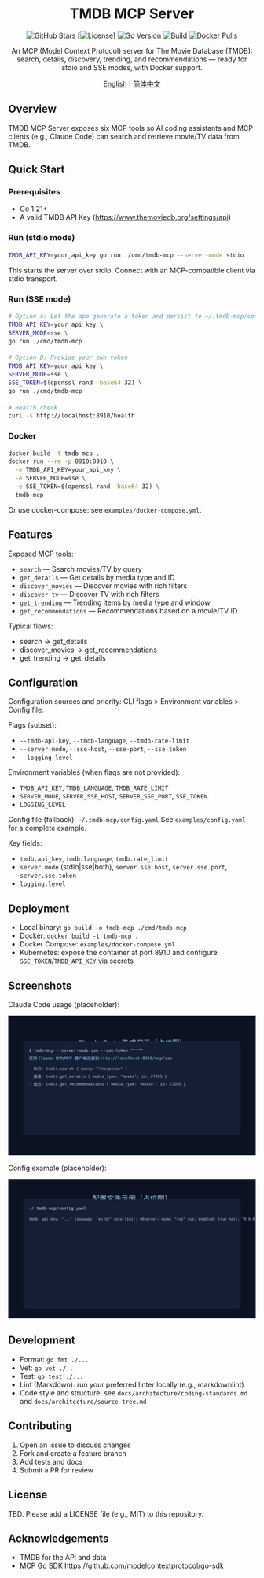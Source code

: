 <div align="center">

# TMDB MCP Server

[![GitHub Stars](https://img.shields.io/github/stars/XDwanj/tmdb-mcp?style=social)](https://github.com/XDwanj/tmdb-mcp)
[![License](https://img.shields.io/github/license/XDwanj/tmdb-mcp)]
[![Go Version](https://img.shields.io/badge/Go-1.21%2B-00ADD8?logo=go)](https://go.dev/)
[![Build](https://github.com/XDwanj/tmdb-mcp/actions/workflows/ci.yml/badge.svg)](https://github.com/XDwanj/tmdb-mcp/actions)
[![Docker Pulls](https://img.shields.io/docker/pulls/xdwanj/tmdb-mcp)](#)

An MCP (Model Context Protocol) server for The Movie Database (TMDB): search, details, discovery, trending, and recommendations — ready for stdio and SSE modes, with Docker support.

[English](README.md) | [简体中文](README.zh-CN.md)

</div>

## Overview

TMDB MCP Server exposes six MCP tools so AI coding assistants and MCP clients (e.g., Claude Code) can search and retrieve movie/TV data from TMDB.

## Quick Start

### Prerequisites
- Go 1.21+
- A valid TMDB API Key (https://www.themoviedb.org/settings/api)

### Run (stdio mode)

```bash
TMDB_API_KEY=your_api_key go run ./cmd/tmdb-mcp --server-mode stdio
```

This starts the server over stdio. Connect with an MCP-compatible client via stdio transport.

### Run (SSE mode)

```bash
# Option A: Let the app generate a token and persist to ~/.tmdb-mcp/config.yaml
TMDB_API_KEY=your_api_key \
SERVER_MODE=sse \
go run ./cmd/tmdb-mcp

# Option B: Provide your own token
TMDB_API_KEY=your_api_key \
SERVER_MODE=sse \
SSE_TOKEN=$(openssl rand -base64 32) \
go run ./cmd/tmdb-mcp

# Health check
curl -s http://localhost:8910/health
```

### Docker

```bash
docker build -t tmdb-mcp .
docker run --rm -p 8910:8910 \
  -e TMDB_API_KEY=your_api_key \
  -e SERVER_MODE=sse \
  -e SSE_TOKEN=$(openssl rand -base64 32) \
  tmdb-mcp
```

Or use docker-compose: see `examples/docker-compose.yml`.

## Features

Exposed MCP tools:
- `search` — Search movies/TV by query
- `get_details` — Get details by media type and ID
- `discover_movies` — Discover movies with rich filters
- `discover_tv` — Discover TV with rich filters
- `get_trending` — Trending items by media type and window
- `get_recommendations` — Recommendations based on a movie/TV ID

Typical flows:
- search → get_details
- discover_movies → get_recommendations
- get_trending → get_details

## Configuration

Configuration sources and priority: CLI flags > Environment variables > Config file.

Flags (subset):
- `--tmdb-api-key`, `--tmdb-language`, `--tmdb-rate-limit`
- `--server-mode`, `--sse-host`, `--sse-port`, `--sse-token`
- `--logging-level`

Environment variables (when flags are not provided):
- `TMDB_API_KEY`, `TMDB_LANGUAGE`, `TMDB_RATE_LIMIT`
- `SERVER_MODE`, `SERVER_SSE_HOST`, `SERVER_SSE_PORT`, `SSE_TOKEN`
- `LOGGING_LEVEL`

Config file (fallback): `~/.tmdb-mcp/config.yaml`
See `examples/config.yaml` for a complete example.

Key fields:
- `tmdb.api_key`, `tmdb.language`, `tmdb.rate_limit`
- `server.mode` (stdio|sse|both), `server.sse.host`, `server.sse.port`, `server.sse.token`
- `logging.level`

## Deployment

- Local binary: `go build -o tmdb-mcp ./cmd/tmdb-mcp`
- Docker: `docker build -t tmdb-mcp .`
- Docker Compose: `examples/docker-compose.yml`
- Kubernetes: expose the container at port 8910 and configure `SSE_TOKEN`/`TMDB_API_KEY` via secrets

## Screenshots

Claude Code usage (placeholder):

![Claude Demo](docs/images/claude-demo.svg)

Config example (placeholder):

![Config Example](docs/images/config-example.svg)

## Development

- Format: `go fmt ./...`
- Vet: `go vet ./...`
- Test: `go test ./...`
- Lint (Markdown): run your preferred linter locally (e.g., markdownlint)
- Code style and structure: see `docs/architecture/coding-standards.md` and `docs/architecture/source-tree.md`

## Contributing

1) Open an issue to discuss changes
2) Fork and create a feature branch
3) Add tests and docs
4) Submit a PR for review

## License

TBD. Please add a LICENSE file (e.g., MIT) to this repository.

## Acknowledgements

- TMDB for the API and data
- MCP Go SDK https://github.com/modelcontextprotocol/go-sdk
